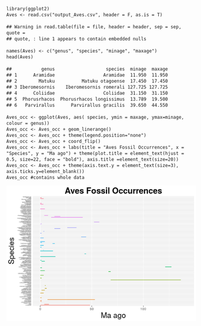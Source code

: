     library(ggplot2)
    Aves <- read.csv("output_Aves.csv", header = F, as.is = T)

    ## Warning in read.table(file = file, header = header, sep = sep, quote =
    ## quote, : line 1 appears to contain embedded nulls

    names(Aves) <- c("genus", "species", "minage", "maxage")
    head(Aves)

    ##           genus                   species  minage  maxage
    ## 1      Aramidae                  Aramidae  11.950  11.950
    ## 2        Matuku          Matuku otagoense  17.450  17.450
    ## 3 Iberomesornis    Iberomesornis romerali 127.725 127.725
    ## 4      Coliidae                  Coliidae  31.150  31.150
    ## 5  Phorusrhacos  Phorusrhacos longissimus  13.789  19.500
    ## 6   Parvirallus      Parvirallus gracilis  39.650  44.550

    Aves_occ <- ggplot(Aves, aes( species, ymin = maxage, ymax=minage, colour = genus))
    Aves_occ <- Aves_occ + geom_linerange()
    Aves_occ <- Aves_occ + theme(legend.position="none")
    Aves_occ <- Aves_occ + coord_flip()
    Aves_occ <- Aves_occ + labs(title = "Aves Fossil Occurrences", x = "Species", y = "Ma ago") + theme(plot.title = element_text(hjust = 0.5, size=22, face = "bold"), axis.title =element_text(size=20))
    Aves_occ <- Aves_occ + theme(axis.text.y = element_text(size=3), axis.ticks.y=element_blank())
    Aves_occ #contains whole data

![](plot_Aves_files/figure-markdown_strict/unnamed-chunk-1-1.png)
